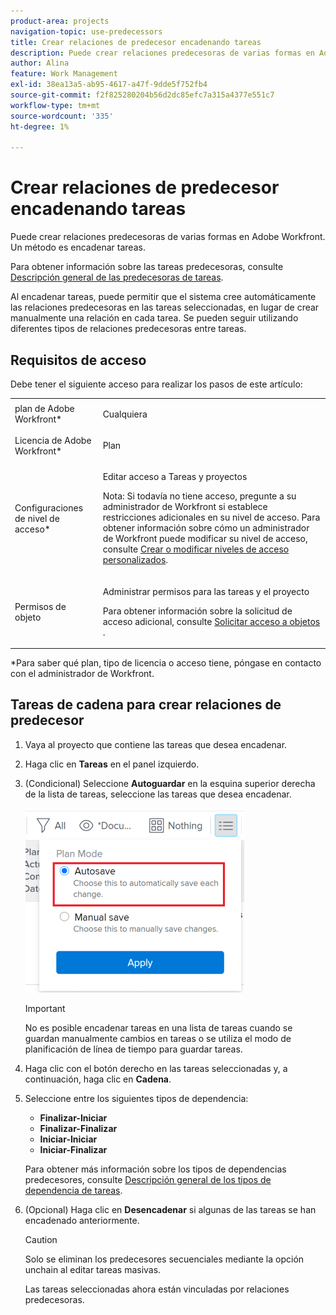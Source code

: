 ```yaml
---
product-area: projects
navigation-topic: use-predecessors
title: Crear relaciones de predecesor encadenando tareas
description: Puede crear relaciones predecesoras de varias formas en Adobe Workfront. Un método es encadenar tareas.
author: Alina
feature: Work Management
exl-id: 38ea13a5-ab95-4617-a47f-9dde5f752fb4
source-git-commit: f2f825280204b56d2dc85efc7a315a4377e551c7
workflow-type: tm+mt
source-wordcount: '335'
ht-degree: 1%

---
```


# Crear relaciones de predecesor encadenando tareas

Puede crear relaciones predecesoras de varias formas en Adobe Workfront. Un método es encadenar tareas.

Para obtener información sobre las tareas predecesoras, consulte [Descripción general de las predecesoras de tareas](../../../manage-work/tasks/use-prdcssrs/predecessors-overview.md).

Al encadenar tareas, puede permitir que el sistema cree automáticamente las relaciones predecesoras en las tareas seleccionadas, en lugar de crear manualmente una relación en cada tarea. Se pueden seguir utilizando diferentes tipos de relaciones predecesoras entre tareas.

## Requisitos de acceso

Debe tener el siguiente acceso para realizar los pasos de este artículo:

<table style="table-layout:auto"> 
 <col> 
 <col> 
 <tbody> 
  <tr> 
   <td role="rowheader">plan de Adobe Workfront*</td> 
   <td> <p>Cualquiera</p> </td> 
  </tr> 
  <tr> 
   <td role="rowheader">Licencia de Adobe Workfront*</td> 
   <td> <p>Plan </p> </td> 
  </tr> 
  <tr> 
   <td role="rowheader">Configuraciones de nivel de acceso*</td> 
   <td> <p>Editar acceso a Tareas y proyectos</p> <p>Nota: Si todavía no tiene acceso, pregunte a su administrador de Workfront si establece restricciones adicionales en su nivel de acceso. Para obtener información sobre cómo un administrador de Workfront puede modificar su nivel de acceso, consulte <a href="../../../administration-and-setup/add-users/configure-and-grant-access/create-modify-access-levels.md" class="MCXref xref">Crear o modificar niveles de acceso personalizados</a>.</p> </td> 
  </tr> 
  <tr> 
   <td role="rowheader">Permisos de objeto</td> 
   <td> <p>Administrar permisos para las tareas y el proyecto</p> <p>Para obtener información sobre la solicitud de acceso adicional, consulte <a href="../../../workfront-basics/grant-and-request-access-to-objects/request-access.md" class="MCXref xref">Solicitar acceso a objetos </a>.</p> </td> 
  </tr> 
 </tbody> 
</table>

&#42;Para saber qué plan, tipo de licencia o acceso tiene, póngase en contacto con el administrador de Workfront.

## Tareas de cadena para crear relaciones de predecesor

1. Vaya al proyecto que contiene las tareas que desea encadenar.
1. Haga clic en **Tareas** en el panel izquierdo.
1. (Condicional) Seleccione **Autoguardar** en la esquina superior derecha de la lista de tareas, seleccione las tareas que desea encadenar.

   ![](assets/nwe-autosave-icon-on-highlighted-350x295.png)

   >[!IMPORTANT]
   >
   >No es posible encadenar tareas en una lista de tareas cuando se guardan manualmente cambios en tareas o se utiliza el modo de planificación de línea de tiempo para guardar tareas.

1. Haga clic con el botón derecho en las tareas seleccionadas y, a continuación, haga clic en **Cadena**.
1. Seleccione entre los siguientes tipos de dependencia:

   * **Finalizar-Iniciar**
   * **Finalizar-Finalizar**
   * **Iniciar-Iniciar**
   * **Iniciar-Finalizar**

   Para obtener más información sobre los tipos de dependencias predecesores, consulte [Descripción general de los tipos de dependencia de tareas](../../../manage-work/tasks/use-prdcssrs/task-dependency-types.md).

1. (Opcional) Haga clic en **Desencadenar** si algunas de las tareas se han encadenado anteriormente.

   >[!CAUTION]
   >
   >Solo se eliminan los predecesores secuenciales mediante la opción unchain al editar tareas masivas.

   Las tareas seleccionadas ahora están vinculadas por relaciones predecesoras.
